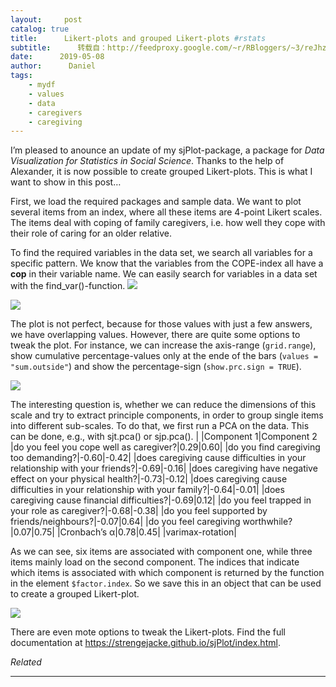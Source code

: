 ```yaml
---
layout:     post
catalog: true
title:      Likert-plots and grouped Likert-plots #rstats
subtitle:      转载自：http://feedproxy.google.com/~r/RBloggers/~3/reJhzELtftg/
date:      2019-05-08
author:      Daniel
tags:
    - mydf
    - values
    - data
    - caregivers
    - caregiving
---
```






I’m pleased to anounce an update of my sjPlot-package, a package for *Data Visualization for Statistics in Social Science*. Thanks to the help of Alexander, it is now possible to create grouped Likert-plots. This is what I want to show in this post…



First, we load the required packages and sample data. We want to plot several items from an index, where all these items are 4-point Likert scales. The items deal with coping of family caregivers, i.e. how well they cope with their role of caring for an older relative.

To find the required variables in the data set, we search all variables for a specific pattern. We know that the variables from the COPE-index all have a **cop** in their variable name. We can easily search for variables in a data set with the find_var()-function.
![](https://strengejacke.files.wordpress.com/2019/05/rplot02.png?w=450#038;h=500)

![](https://strengejacke.files.wordpress.com/2019/05/rplot02.png?w=450&h=500&fit=700%2C500)


The plot is not perfect, because for those values with just a few answers, we have overlapping values. However, there are quite some options to tweak the plot. For instance, we can increase the axis-range (`grid.range`), show cumulative percentage-values only at the ende of the bars (`values = "sum.outside"`) and show the percentage-sign (`show.prc.sign = TRUE`).

![](https://strengejacke.files.wordpress.com/2019/05/rplot03.png?w=456)


The interesting question is, whether we can reduce the dimensions of this scale and try to extract principle components, in order to group single items into different sub-scales. To do that, we first run a PCA on the data. This can be done, e.g., with sjt.pca() or sjp.pca().
| |Component 1|Component 2
|do you feel you cope well as caregiver?|0.29|0.60|
|do you find caregiving too demanding?|-0.60|-0.42|
|does caregiving cause difficulties in your relationship with your friends?|-0.69|-0.16|
|does caregiving have negative effect on your physical health?|-0.73|-0.12|
|does caregiving cause difficulties in your relationship with your family?|-0.64|-0.01|
|does caregiving cause financial difficulties?|-0.69|0.12|
|do you feel trapped in your role as caregiver?|-0.68|-0.38|
|do you feel supported by friends/neighbours?|-0.07|0.64|
|do you feel caregiving worthwhile?|0.07|0.75|
|Cronbach’s α|0.78|0.45|
|varimax-rotation|

As we can see, six items are associated with component one, while three items mainly load on the second component. The indices that indicate which items is associated with which component is returned by the function in the element `$factor.index`. So we save this in an object that can be used to create a grouped Likert-plot.

![](https://strengejacke.files.wordpress.com/2019/05/rplot05.png?w=456)


There are even mote options to tweak the Likert-plots. Find the full documentation at https://strengejacke.github.io/sjPlot/index.html.


*Related*








---
